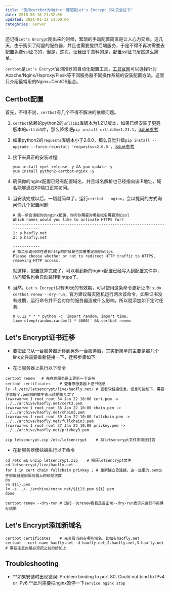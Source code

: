 ```yaml
---
title: "使用certbot为Nginx一键配置Let's Encrypt SSL安全证书"
date: 2018-06-16 21:32:00
updated: 2021-01-22 14:00:00
categories: server
---
```


还记得`Let's Encrypt`刚出来的时候，繁琐的手动配置简直是让人心力交瘁。这几天，由于购买了阿里的服务器，并且也需要提供后端服务，于是不得不再次需要去配置免费ssl证书的，但是，这次，让我出乎意料的是，配置ssl证书居然这么简单。

`certbot`是`Let's Encrypt`官网推荐的自动化配置工具，[工具官网](https://certbot.eff.org/)可以选择针对Apache/Nginx/Haproxy/Plesk等不同服务器不同操作系统的安装配置方法。这里只介绍最常用的Nginx+CentOS组合。

<!--more-->

## Certbot配置

首先，不得不说，`certbot`有几个不得不解决的依赖问题。

1. `certbot`依赖的python2的`urllib3`库版本为1.21.1版本，如果已经安装了更高版本的`urllib3`库，那么降级吧`pip install urllib3==1.21.1`，[issue参考](https://community.letsencrypt.org/t/certbot-not-working-with-centos7-and-nginx/45646/2)

2. 如果python2的`requests`库版本小于2.6.0，那么自觉升级`pip install --upgrade --force-reinstall 'requests==2.6.0'`，[issue参考](如果requests<2.6.0那么强制升级。https://github.com/certbot/certbot/issues/5534)

3. 接下来真正的安装过程:

   ```shell
   yum install epel-release -y && yum update -y
   yum install python2-certbot-nginx -y
   ```

4. 确保你的nginx配置已经有配置域名，并且域名解析也已经指向该IP地址，域名能够通过80端口正常访问。

5. 当安装完成以后，一切就简单了，运行`certbot --nginx`，会以提问的方式询问你几个配置问题:

   ```shell
   # 第一步会读取你的nginx配置，询问你需要对哪些域名需要添加ssl
   Which names would you like to activate HTTPS for?
   -------------------------------------------------------------------------------
   1: a.haofly.net
   2: b.haofly.net
   -------------------------------------------------------------------------------
   # 第二步询问你在遇到http的时候是否需要重定向到https
   Please choose whether or not to redirect HTTP traffic to HTTPS, removing HTTP access.
   ```

   就这样，配置就算完成了，可以看到新的nginx配置已经写入到配置文件中，访问域名也会自动跳转到https了。

6. 当然，`Let's Encrypt`只有90天的有效期，可以使用这条命令更新证书: `sudo certbot renew --dry-run`，官方建议每天随机运行两次该命令，如果证书没有过期，运行命令并不会对你的服务器造成什么影响，所以就添加如下定时任务:

   ```shell
   0 0,12 * * * python -c 'import random; import time; time.sleep(random.random() * 3600)' && certbot renew 
   ```

## Let's Encrypt证书迁移

- 要把证书从一台服务器迁移到另外一台服务器，其实挺简单的主要是那几个link文件需要重新链接一下，迁移步骤如下:

- 在旧服务器上执行以下命令

```shell
certbot renew	# 先在原服务器上更新一下证书
certbot certificates	# 查看原服务器上证书信息
ls -l /etc/letsencrypt/live/haofly.net/	# 查看软链接信息，信息可能如下，需要注意每个.pem前的数字表示续期第几次了
lrwxrwxrwx 1 root root 34 Jan 22 10:00 cert.pem -> ../../archive/haofly.net/cert3.pem
lrwxrwxrwx 1 root root 35 Jan 22 10:00 chain.pem -> ../../archive/haofly.net/chain3.pem
lrwxrwxrwx 1 root root 39 Jan 22 10:00 fullchain.pem -> ../../archive/haofly.net/fullchain3.pem
lrwxrwxrwx 1 root root 37 Jan 22 10:00 privkey.pem -> ../../archive/haofly.net/privkey3.pem

zip letsencrypt.zip /etc/letsencrypt	# 将letsencrypt文件夹直接打包
```

- 在新服务器傻姑娘执行以下命令

```shell
cd /etc && unzip letsencrypt.zip	# 解压letsencrypt文件
cd letsencrypt/live/haofly.net
for i in cert chain fullchain privkey ;	# 重新建立软连接，这一这里的.pem文件前缀就是旧服务器上的续期次数
do
rm ${i}.pem
ln -s ../../archive/cnzhx.net/${i}3.pem ${i}.pem
done

certbot renew --dry-run	# 运行一次renew看看是否正常--dry-run表示只运行不用保存结果
```

## Let's Encrypt添加新域名

```shell
certbot certificates	# 先查看当前有哪些域名，比如有haofly.net
certbot --cert-name haofly.net -d haofly.net,2.haofly.net,3.haofly.net	# 需要注意的是必须把之前的给加上
```

## Troubleshooting

- **如果安装时出现错误: Problem binding to port 80: Could not bind to IPv4 or IPv6.**此时需要把nginx暂停一下`service nginx stop`
